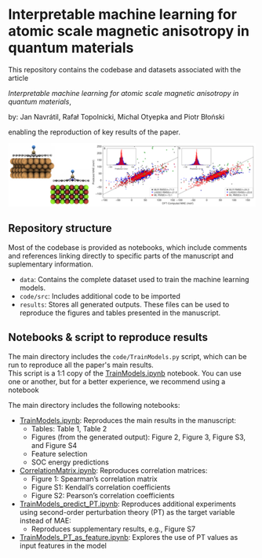 # Interpretable machine learning for atomic scale magnetic anisotropy in quantum materials
This repository contains the codebase and datasets associated with the article

*Interpretable machine learning for atomic scale magnetic  anisotropy in quantum materials*, 

by: Jan Navrátil, Rafał Topolnicki, Michal Otyepka and Piotr Błoński

enabling the reproduction of key results of the paper. 

![Atomic structures and comparision of predictions made by the model with the DFT results](header_image.png)

## Repository structure
Most of the codebase is provided as notebooks, which include comments and references linking directly to specific parts of the manuscript 
and suplementary information.

* `data`: Contains the complete dataset used to train the machine learning models.
* `code/src`: Includes additional code to be imported
* `results`: Stores all generated outputs. These files can be used to reproduce the figures and tables presented in the manuscript.

## Notebooks & script to reproduce results
The main directory includes the `code/TrainModels.py` script, which can be run to reproduce all the paper's main results.  
This script is a 1:1 copy of the [TrainModels.ipynb](code/TrainModels.ipynb) notebook. 
You can use one or another, but for a better experience, we recommend using a notebook

The main directory includes the following notebooks:
* [TrainModels.ipynb](code/TrainModels.ipynb): Reproduces the main results in the manuscript:
  * Tables: Table 1, Table 2
  * Figures (from the generated output): Figure 2, Figure 3, Figure S3, and Figure S4
  * Feature selection
  * SOC energy predictions
* [CorrelationMatrix.ipynb](code/CorrelationMatrix.ipynb): Reproduces correlation matrices:
  * Figure 1: Spearman’s correlation matrix
  * Figure S1: Kendall’s correlation coefficients
  * Figure S2: Pearson’s correlation coefficients
* [TrainModels_predict_PT.ipynb](code/TrainModels_predict_PT.ipynb): Reproduces additional experiments using second-order perturbation theory (PT) as the target variable instead of MAE:
  * Reproduces supplementary results, e.g., Figure S7
* [TrainModels_PT_as_feature.ipynb](code/TrainModels_PT_as_feature.ipynb): Explores the use of PT values as input features in the model
